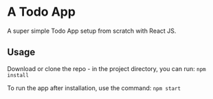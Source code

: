 # A Todo App

A super simple Todo App setup from scratch with React JS.

## Usage

Download or clone the repo - in the project directory, you can run: `npm install`

To run the app after installation, use the command: `npm start`
